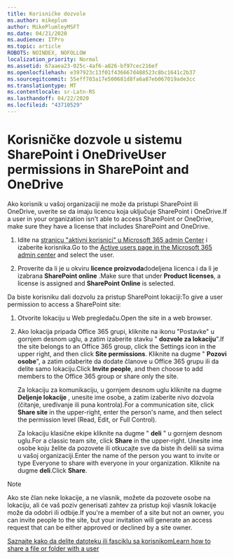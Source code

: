 ```yaml
---
title: Korisničke dozvole
ms.author: mikeplum
author: MikePlumleyMSFT
ms.date: 04/21/2020
ms.audience: ITPro
ms.topic: article
ROBOTS: NOINDEX, NOFOLLOW
localization_priority: Normal
ms.assetid: 67aaea23-025c-4af6-a826-bf97cec216ef
ms.openlocfilehash: e397923c13f01f436667d488523c8bc1641c2b37
ms.sourcegitcommit: 55eff703a17e500681d8fa6a87eb067019ade3cc
ms.translationtype: MT
ms.contentlocale: sr-Latn-RS
ms.lasthandoff: 04/22/2020
ms.locfileid: "43710529"
---
```

# <a name="user-permissions-in-sharepoint-and-onedrive"></a><span data-ttu-id="f1380-102">Korisničke dozvole u sistemu SharePoint i OneDrive</span><span class="sxs-lookup"><span data-stu-id="f1380-102">User permissions in SharePoint and OneDrive</span></span>

<span data-ttu-id="f1380-103">Ako korisnik u vašoj organizaciji ne može da pristupi SharePoint ili OneDrive, uverite se da imaju licencu koja uključuje SharePoint i OneDrive.</span><span class="sxs-lookup"><span data-stu-id="f1380-103">If a user in your organization isn't able to access SharePoint or OneDrive, make sure they have a license that includes SharePoint and OneDrive.</span></span> 
  
1. <span data-ttu-id="f1380-104">Idite na [stranicu "aktivni korisnici" u Microsoft 365 admin Center](https://portal.office.com/adminportal/home#/users) i izaberite korisnika.</span><span class="sxs-lookup"><span data-stu-id="f1380-104">Go to the [Active users page in the Microsoft 365 admin center](https://portal.office.com/adminportal/home#/users) and select the user.</span></span> 
    
2. <span data-ttu-id="f1380-105">Proverite da li je u okviru **licence proizvoda**dodeljena licenca i da li je izabrana **SharePoint online** .</span><span class="sxs-lookup"><span data-stu-id="f1380-105">Make sure that under **Product licenses**, a license is assigned and **SharePoint Online** is selected.</span></span> 
    
 <span data-ttu-id="f1380-106">Da biste korisniku dali dozvolu za pristup SharePoint lokaciji:</span><span class="sxs-lookup"><span data-stu-id="f1380-106">To give a user permission to access a SharePoint site:</span></span> 
  
1. <span data-ttu-id="f1380-107">Otvorite lokaciju u Web pregledaču.</span><span class="sxs-lookup"><span data-stu-id="f1380-107">Open the site in a web browser.</span></span>
    
2. <span data-ttu-id="f1380-108">Ako lokacija pripada Office 365 grupi, kliknite na ikonu "Postavke" u gornjem desnom uglu, a zatim izaberite stavku " **dozvole za lokaciju**".</span><span class="sxs-lookup"><span data-stu-id="f1380-108">If the site belongs to an Office 365 group, click the Settings icon in the upper right, and then click **Site permissions**.</span></span> <span data-ttu-id="f1380-109">Kliknite na dugme " **Pozovi osobe**", a zatim odaberite da dodate članove u Office 365 grupu ili da delite samo lokaciju.</span><span class="sxs-lookup"><span data-stu-id="f1380-109">Click **Invite people**, and then choose to add members to the Office 365 group or share only the site.</span></span> 
    
    <span data-ttu-id="f1380-110">Za lokaciju za komunikaciju, u gornjem desnom uglu kliknite na dugme **Deljenje lokacije** , unesite ime osobe, a zatim izaberite nivo dozvola (čitanje, uređivanje ili puna kontrola).</span><span class="sxs-lookup"><span data-stu-id="f1380-110">For a communication site, click **Share site** in the upper-right, enter the person's name, and then select the permission level (Read, Edit, or Full Control).</span></span> 
    
    <span data-ttu-id="f1380-111">Za lokaciju klasične ekipe kliknite na dugme " **deli** " u gornjem desnom uglu.</span><span class="sxs-lookup"><span data-stu-id="f1380-111">For a classic team site, click **Share** in the upper-right.</span></span> <span data-ttu-id="f1380-112">Unesite ime osobe koju želite da pozovete ili otkucajte sve da biste ih delili sa svima u vašoj organizaciji.</span><span class="sxs-lookup"><span data-stu-id="f1380-112">Enter the name of the person you want to invite or type Everyone to share with everyone in your organization.</span></span> <span data-ttu-id="f1380-113">Kliknite na dugme **deli**.</span><span class="sxs-lookup"><span data-stu-id="f1380-113">Click **Share**.</span></span>
    
> [!NOTE]
> <span data-ttu-id="f1380-114">Ako ste član neke lokacije, a ne vlasnik, možete da pozovete osobe na lokaciju, ali će vaš poziv generisati zahtev za pristup koji vlasnik lokacije može da odobri ili odbije.</span><span class="sxs-lookup"><span data-stu-id="f1380-114">If you're a member of a site but not an owner, you can invite people to the site, but your invitation will generate an access request that can be either approved or declined by a site owner.</span></span> 
  
[<span data-ttu-id="f1380-115">Saznajte kako da delite datoteku ili fasciklu sa korisnikom</span><span class="sxs-lookup"><span data-stu-id="f1380-115">Learn how to share a file or folder with a user</span></span>](https://go.microsoft.com/fwlink/?linkid=533408)
  


